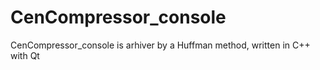 CenCompressor_console
=====================

CenCompressor_console is arhiver by a Huffman method, written in C++ with Qt
